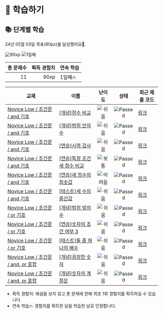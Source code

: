 # 📖 학습하기

## 📚 단계별 학습
24년 05월 03일 목표(90px)를 달성했어요🥳.

![90xp](https://img.shields.io/badge/EXP-90xp-%235cb85c.svg?for-the-badge)
![1일째](https://img.shields.io/badge/연속학습-1일째-%23E34F26.svg?for-the-badge)

|총 문제수|획득 경험치|연속 학습|
|---:|---:|---|
11|90xp|1일째🔥|

|교재|이름|난이도|상태|최근 제출 코드|
|---|---|:---:|:---:|---|
|[Novice Low / 조건문 / and 기호](https://www.codetree.ai/missions?missionId=4)|[[개념]점수 비교](https://www.codetree.ai/missions/4/problems/score-comparison)|![쉬움][easy]|![Passed][passed]|[링크](https://github.com/awesomelon/codetree-TILs/blob/main/240503/%EC%A0%90%EC%88%98%20%EB%B9%84%EA%B5%90/score-comparison.js)|
|[Novice Low / 조건문 / and 기호](https://www.codetree.ai/missions?missionId=4)|[[개념]범위 안의 수](https://www.codetree.ai/missions/4/problems/number-in-range)|![쉬움][easy]|![Passed][passed]|[링크](https://github.com/awesomelon/codetree-TILs/blob/main/240503/%EB%B2%94%EC%9C%84%20%EC%95%88%EC%9D%98%20%EC%88%98/number-in-range.js)|
|[Novice Low / 조건문 / and 기호](https://www.codetree.ai/missions?missionId=4)|[[연습]시력 검사](https://www.codetree.ai/missions/4/problems/eye-test)|![쉬움][easy]|![Passed][passed]|[링크](https://github.com/awesomelon/codetree-TILs/blob/main/240503/%EC%8B%9C%EB%A0%A5%20%EA%B2%80%EC%82%AC/eye-test.js)|
|[Novice Low / 조건문 / and 기호](https://www.codetree.ai/missions?missionId=4)|[[연습]특정 조건 세 정수 비교](https://www.codetree.ai/missions/4/problems/specific-comparison-of-three-natural-numbers)|![보통][medium]|![Passed][passed]|[링크](https://github.com/awesomelon/codetree-TILs/blob/main/240503/%ED%8A%B9%EC%A0%95%20%EC%A1%B0%EA%B1%B4%20%EC%84%B8%20%EC%A0%95%EC%88%98%20%EB%B9%84%EA%B5%90/specific-comparison-of-three-natural-numbers.js)|
|[Novice Low / 조건문 / and 기호](https://www.codetree.ai/missions?missionId=4)|[[연습]세 정수의 최솟값](https://www.codetree.ai/missions/4/problems/minimum-of-three-numbers)|![어려움][hard]|![Passed][passed]|[링크](https://github.com/awesomelon/codetree-TILs/blob/main/240503/%EC%84%B8%20%EC%A0%95%EC%88%98%EC%9D%98%20%EC%B5%9C%EC%86%9F%EA%B0%92/minimum-of-three-numbers.js)|
|[Novice Low / 조건문 / and 기호](https://www.codetree.ai/missions?missionId=4)|[[테스트]세 수의 중간값](https://www.codetree.ai/missions/4/problems/median-of-three-numbers)|![쉬움][easy]|![Passed][passed]|[링크](https://github.com/awesomelon/codetree-TILs/blob/main/240503/%EC%84%B8%20%EC%88%98%EC%9D%98%20%EC%A4%91%EA%B0%84%EA%B0%92/median-of-three-numbers.js)|
|[Novice Low / 조건문 / or 기호](https://www.codetree.ai/missions?missionId=4)|[[개념]범위 밖의 수](https://www.codetree.ai/missions/4/problems/number-out-of-range)|![쉬움][easy]|![Passed][passed]|[링크](https://github.com/awesomelon/codetree-TILs/blob/main/240503/%EB%B2%94%EC%9C%84%20%EB%B0%96%EC%9D%98%20%EC%88%98/number-out-of-range.js)|
|[Novice Low / 조건문 / or 기호](https://www.codetree.ai/missions?missionId=4)|[[연습]숫자의 조건 여부 3](https://www.codetree.ai/missions/4/problems/number's-condition-3)|![쉬움][easy]|![Passed][passed]|[링크](https://github.com/awesomelon/codetree-TILs/blob/main/240503/%EC%88%AB%EC%9E%90%EC%9D%98%20%EC%A1%B0%EA%B1%B4%20%EC%97%AC%EB%B6%80%203/number's-condition-3.js)|
|[Novice Low / 조건문 / or 기호](https://www.codetree.ai/missions?missionId=4)|[[테스트]둘 중 하나의 배수](https://www.codetree.ai/missions/4/problems/multiple-of-either)|![쉬움][easy]|![Passed][passed]|[링크](https://github.com/awesomelon/codetree-TILs/blob/main/240503/%EB%91%98%20%EC%A4%91%20%ED%95%98%EB%82%98%EC%9D%98%20%EB%B0%B0%EC%88%98/multiple-of-either.js)|
|[Novice Low / 조건문 / and, or 혼합](https://www.codetree.ai/missions?missionId=4)|[[개념]굉장한 숫자](https://www.codetree.ai/missions/4/problems/amazing-number)|![쉬움][easy]|![Passed][passed]|[링크](https://github.com/awesomelon/codetree-TILs/blob/main/240503/%EA%B5%89%EC%9E%A5%ED%95%9C%20%EC%88%AB%EC%9E%90/amazing-number.js)|
|[Novice Low / 조건문 / and, or 혼합](https://www.codetree.ai/missions?missionId=4)|[[개념]숫자의 계절은](https://www.codetree.ai/missions/4/problems/season-of-num)|![쉬움][easy]|![Passed][passed]|[링크](https://github.com/awesomelon/codetree-TILs/blob/main/240503/%EC%88%AB%EC%9E%90%EC%9D%98%20%EA%B3%84%EC%A0%88%EC%9D%80/season-of-num.js)|


* 획득 경험치: 해설을 보지 않고 푼 문제에 한해 최초 1회 경험치를 획득하실 수 있습니다.
* 연속 학습🔥: 경험치를 획득한 날을 학습한 날로 인정합니다.










[b5]: https://img.shields.io/badge/Bronze_5-%235D3E31.svg
[b4]: https://img.shields.io/badge/Bronze_4-%235D3E31.svg
[b3]: https://img.shields.io/badge/Bronze_3-%235D3E31.svg
[b2]: https://img.shields.io/badge/Bronze_2-%235D3E31.svg
[b1]: https://img.shields.io/badge/Bronze_1-%235D3E31.svg
[s5]: https://img.shields.io/badge/Silver_5-%23394960.svg
[s4]: https://img.shields.io/badge/Silver_4-%23394960.svg
[s3]: https://img.shields.io/badge/Silver_3-%23394960.svg
[s2]: https://img.shields.io/badge/Silver_2-%23394960.svg
[s1]: https://img.shields.io/badge/Silver_1-%23394960.svg
[g5]: https://img.shields.io/badge/Gold_5-%23FFC433.svg
[g4]: https://img.shields.io/badge/Gold_4-%23FFC433.svg
[g3]: https://img.shields.io/badge/Gold_3-%23FFC433.svg
[g2]: https://img.shields.io/badge/Gold_2-%23FFC433.svg
[g1]: https://img.shields.io/badge/Gold_1-%23FFC433.svg
[p5]: https://img.shields.io/badge/Platinum_5-%2376DDD8.svg
[p4]: https://img.shields.io/badge/Platinum_4-%2376DDD8.svg
[p3]: https://img.shields.io/badge/Platinum_3-%2376DDD8.svg
[p2]: https://img.shields.io/badge/Platinum_2-%2376DDD8.svg
[p1]: https://img.shields.io/badge/Platinum_1-%2376DDD8.svg
[passed]: https://img.shields.io/badge/Passed-%23009D27.svg
[failed]: https://img.shields.io/badge/Failed-%23D24D57.svg
[easy]: https://img.shields.io/badge/쉬움-%235cb85c.svg?for-the-badge
[medium]: https://img.shields.io/badge/보통-%23FFC433.svg?for-the-badge
[hard]: https://img.shields.io/badge/어려움-%23D24D57.svg?for-the-badge
